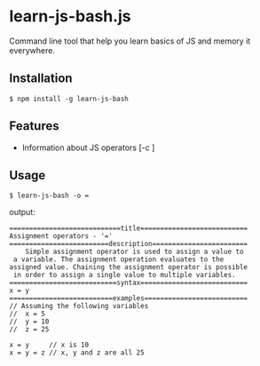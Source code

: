 # learn-js-bash.js
Command line tool that help you learn basics of JS and memory it everywhere.
## Installation
    $ npm install -g learn-js-bash
## Features
* Information about JS operators [-c <operator>]
## Usage 
    $ learn-js-bash -o =
output:
```
============================title===========================
Assignment operators - '='
=========================description========================
    Simple assignment operator is used to assign a value to
 a variable. The assignment operation evaluates to the     
assigned value. Chaining the assignment operator is possible
 in order to assign a single value to multiple variables.
===========================syntax===========================
x = y
==========================examples==========================
// Assuming the following variables
//  x = 5
//  y = 10
//  z = 25

x = y     // x is 10
x = y = z // x, y and z are all 25

```
